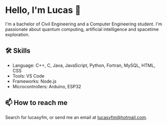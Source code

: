 # Hello, I'm Lucas 👋

I'm a bachelor of Civil Engineering and a Computer Engineering student. I'm passionate about quantum computing, artificial intelligence and spacetime exploration.

## 🛠 Skills
- Language: C++, C, Java, JavaScript, Python, Fortran, MySQL, HTML, CSS
- Tools: VS Code
- Frameworks: Node.js
- Microcontrollers: Arduino, ESP32

## 📫 How to reach me
Search for lucasyfm, or send me an email at lucasyfm@hotmail.com.

<!--
**iLukSbr/iLukSbr** is a ✨ _special_ ✨ repository because its `README.md` (this file) appears on your GitHub profile.

Here are some ideas to get you started:

- 🔭 I’m currently working on ...
- 🌱 I’m currently learning ...
- 👯 I’m looking to collaborate on ...
- 🤔 I’m looking for help with ...
- 💬 Ask me about ...
- 📫 How to reach me: ...
- 😄 Pronouns: ...
- ⚡ Fun fact: ...
-->
